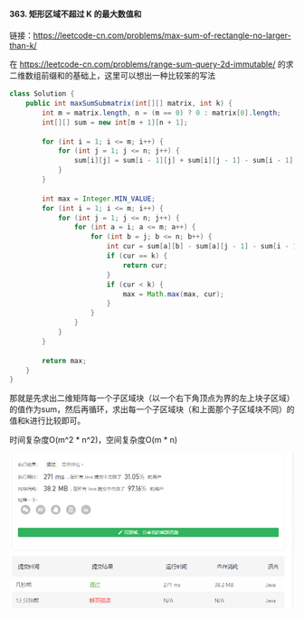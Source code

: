 #### 363. 矩形区域不超过 K 的最大数值和

链接：https://leetcode-cn.com/problems/max-sum-of-rectangle-no-larger-than-k/

在 https://leetcode-cn.com/problems/range-sum-query-2d-immutable/ 的求二维数组前缀和的基础上，这里可以想出一种比较笨的写法

```java
class Solution {
    public int maxSumSubmatrix(int[][] matrix, int k) {
        int m = matrix.length, n = (m == 0) ? 0 : matrix[0].length;
        int[][] sum = new int[m + 1][n + 1];

        for (int i = 1; i <= m; i++) {
            for (int j = 1; j <= n; j++) {
                sum[i][j] = sum[i - 1][j] + sum[i][j - 1] - sum[i - 1][j - 1] + matrix[i - 1][j - 1];
            }
        }

        int max = Integer.MIN_VALUE;
        for (int i = 1; i <= m; i++) {
            for (int j = 1; j <= n; j++) {
                for (int a = i; a <= m; a++) {
                    for (int b = j; b <= n; b++) {
                        int cur = sum[a][b] - sum[a][j - 1] - sum[i - 1][b] + sum[i - 1][j - 1];
                        if (cur == k) {
                            return cur;
                        }
                        if (cur < k) {
                            max = Math.max(max, cur);
                        }
                    }
                }
            }
        }

        return max;
    }
}
```

那就是先求出二维矩阵每一个子区域块（以一个右下角顶点为界的左上块子区域）的值作为sum，然后再循环，求出每一个子区域块（和上面那个子区域块不同）的值和k进行比较即可。

时间复杂度O(m^2 * n^2)，空间复杂度O(m * n)

![image-20210422232733640](363.矩形区域不超过K的最大数值和.assets/image-20210422232733640.png)